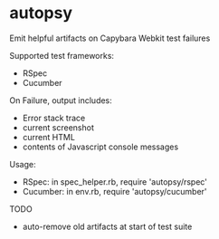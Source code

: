autopsy
=======

Emit helpful artifacts on Capybara Webkit test failures

Supported test frameworks:
- RSpec
- Cucumber

On Failure, output includes:
- Error stack trace
- current screenshot
- current HTML
- contents of Javascript console messages

Usage:
- RSpec: in spec_helper.rb, require 'autopsy/rspec'
- Cucumber: in env.rb, require 'autopsy/cucumber'

TODO
- auto-remove old artifacts at start of test suite

